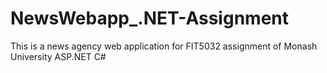 # NewsWebapp_.NET-Assignment
This is a news agency web application for FIT5032 assignment of Monash University
ASP.NET C#
